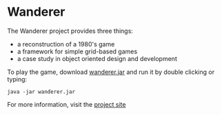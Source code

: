 # Wanderer
The Wanderer project provides three things:

- a reconstruction of a 1980's game</li>
- a framework for simple grid-based games</li>
- a case study in object oriented design and development</li>

To play the game, download
[wanderer.jar](../wanderer.jar) and run
it by double clicking or typing:
```
java -jar wanderer.jar
```

For more information, visit the
[project site](https://csijh.github.io/wanderer/)
